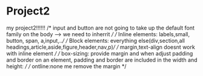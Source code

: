 # Project2
my project2!!!!!!
/* input and button are not going to take up the default font family on the body --> we need to inherrit */
/* Inline elements: labels,small, button, span, a,input,..*/
/* Block elements: everything else(div,section,all headings,article,aside,figure,header,nav,p)*/
/* margin,text-align doesnt work with inline element */
/* box-sizing: provide margin and when adjust padding and border on an element, padding and border are included in the width and height: */
/* ontline:none me remove the margin */